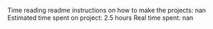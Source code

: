 Time reading readme instructions on how to make the projects: nan
Estimated time spent on project: 2.5 hours
Real time spent: nan
